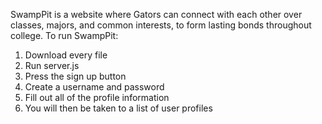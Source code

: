 SwampPit is a website where Gators can connect with each other over classes, majors, and common interests, to form lasting bonds throughout college.
To run SwampPit:
1. Download every file
2. Run server.js
3. Press the sign up button
4. Create a username and password
5. Fill out all of the profile information
6. You will then be taken to a list of user profiles
